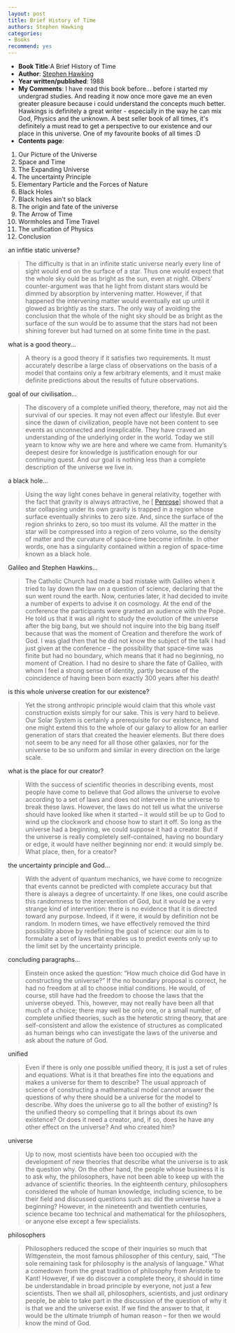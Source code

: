 ```yaml
---
layout: post
title: Brief History of Time
authors: Stephen Hawking
categories:
- Books
recommend: yes
---
```



- **Book Title**:A Brief History of Time
- **Author**: [Stephen Hawking ](http://en.wikipedia.org/wiki/Stephen_Hawking)
- **Year written/published**: 1988
- **My Comments**: I have read this book before... before i started my undergrad studies. And reading it now once more gave me an even greater pleasure because i could understand the concepts much better. Hawkings is definitely a great writer - especially in the way he can mix God, Physics and the unknown. A best seller book of all times, it's definitely a must read to get a perspective to our existence and our place in this universe. One of my favourite books of all times :D
- **Contents page**:

1. Our Picture of the Universe
2. Space and Time
3. The Expanding Universe
4. The uncertainty Principle
5. Elementary Particle and the Forces of Nature
6. Black Holes
7. Black holes ain't so black
8. The origin and fate of the universe
9. The Arrow of Time
10. Wormholes and Time Travel
11. The unification of Physics
12. Conclusion

an infitie static universe?

> The difficulty is that in an infinite static universe nearly every line of sight would end on the surface of a star. Thus one would expect that the whole sky ould be as bright as the sun, even at night. Olbers’ counter-argument was that he light from distant stars would be dimmed by absorption by intervening matter. However, if that happened the intervening matter would eventually eat up until it glowed as brightly as the stars. The only way of avoiding the conclusion that the whole of the night sky should be as bright as the surface of the sun would be to assume that the stars had not been shining forever but had turned on at some finite time in the past.

what is a good theory...

> A theory is a good theory if it satisfies two requirements. It must accurately describe a large class of observations on the basis of a model that contains only a few arbitrary elements, and it must make definite predictions about the results of future observations.

goal of our civilisation...

> The discovery of a complete unified theory, therefore, may not aid the survival of our species. It may not even affect our lifestyle. But ever since the dawn of civilization, people have not been content to see events as unconnected and inexplicable. They have craved an understanding of the underlying order in the world. Today we still yearn to know why we are here and where we came from. Humanity’s deepest desire for knowledge is justification enough for our continuing quest. And our goal is nothing less than a complete description of the universe we live in.

a black hole...

> Using the way light cones behave in general relativity, together with the fact that gravity is always attractive, he [ [Penrose](http://en.wikipedia.org/wiki/Roger_Penrose)] showed that a star collapsing under its own gravity is trapped in a region whose surface eventually shrinks to zero size. And, since the surface of the region shrinks to zero, so too must its volume. All the matter in the star will be compressed into a region of zero volume, so the density of matter and the curvature of space-time become infinite. In other words, one has a singularity contained within a region of space-time known as a black hole.

Galileo and Stephen Hawkins...

> The Catholic Church had made a bad mistake with Galileo when it tried to lay down the law on a question of science, declaring that the sun went round the earth. Now, centuries later, it had decided to invite a number of experts to advise it on cosmology. At the end of the conference the participants were granted an audience with the Pope. He told us that it was all right to study the evolution of the universe after the big bang, but we should not inquire into the big bang itself because that was the moment of Creation and therefore the work of God. I was glad then that he did not know the subject of the talk I had just given at the conference – the possibility that space-time was finite but had no boundary, which means that it had no beginning, no moment of Creation. I had no desire to share the fate of Galileo, with whom I feel a strong sense of identity, partly because of the coincidence of having been born exactly 300 years after his death!

is this whole universe creation for our existence?

> Yet the strong anthropic principle would claim that this whole vast construction exists simply for our sake. This is very hard to believe. Our Solar System is certainly a prerequisite for our existence, hand one might extend this to the whole of our galaxy to allow for an earlier generation of stars that created the heavier elements. But there does not seem to be any need for all those other galaxies, nor for the universe to be so uniform and similar in every direction on the large scale.

what is the place for our creator?

> With the success of scientific theories in describing events, most people have come to believe that God allows the universe to evolve according to a set of laws and does not intervene in the universe to break these laws. However, the laws do not tell us what the universe should have looked like when it started – it would still be up to God to wind up the clockwork and choose how to start it off. So long as the universe had a beginning, we could suppose it had a creator. But if the universe is really completely self-contained, having no boundary or edge, it would have neither beginning nor end: it would simply be. What place, then, for a creator?

the uncertainty principle and God...

> With the advent of quantum mechanics, we have come to recognize that events cannot be predicted with complete accuracy but that there is always a degree of uncertainty. If one likes, one could ascribe this randomness to the intervention of God, but it would be a very strange kind of intervention: there is no evidence that it is directed toward any purpose. Indeed, if it were, it would by definition not be random. In modern times, we have effectively removed the third possibility above by redefining the goal of science: our aim is to formulate a set of laws that enables us to predict events only up to the limit set by the uncertainty principle.

concluding paragraphs...

> Einstein once asked the question: “How much choice did God have in constructing the universe?” If the no boundary proposal is correct, he had no freedom at all to choose initial conditions. He would, of course, still have had the freedom to choose the laws that the universe obeyed. This, however, may not really have been all that much of a choice; there may well be only one, or a small number, of complete unified theories, such as the heterotic string theory, that are self-consistent and allow the existence of structures as complicated as human beings who can investigate the laws of the universe and ask about the nature of God.

unified

> Even if there is only one possible unified theory, it is just a set of rules and equations. What is it that breathes fire into the equations and makes a universe for them to describe? The usual approach of science of constructing a mathematical model cannot answer the questions of why there should be a universe for the model to describe. Why does the universe go to all the bother of existing? Is the unified theory so compelling that it brings about its own existence? Or does it need a creator, and, if so, does he have any other effect on the universe? And who created him?

universe

> Up to now, most scientists have been too occupied with the development of new theories that describe what the universe is to ask the question why. On the other hand, the people whose business it is to ask why, the philosophers, have not been able to keep up with the advance of scientific theories. In the eighteenth century, philosophers considered the whole of human knowledge, including science, to be their field and discussed questions such as: did the universe have a beginning? However, in the nineteenth and twentieth centuries, science became too technical and mathematical for the philosophers, or anyone else except a few specialists.

philosophers

> Philosophers reduced the scope of their inquiries so much that Wittgenstein, the most famous philosopher of this century, said, “The sole remaining task for philosophy is the analysis of language.” What a comedown from the great tradition of philosophy from Aristotle to Kant! However, if we do discover a complete theory, it should in time be understandable in broad principle by everyone, not just a few scientists. Then we shall all, philosophers, scientists, and just ordinary people, be able to take part in the discussion of the question of why it is that we and the universe exist. If we find the answer to that, it would be the ultimate triumph of human reason – for then we would know the mind of God.
